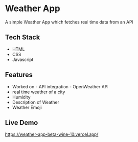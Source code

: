 # Weather App

A simple Weather App which fetches real time data from an API

## Tech Stack
- HTML
- CSS
- Javascript

## Features
- Worked on - API integration - OpenWeather API
- real time weather of a city
- Humidity
- Description of Weather
- Weather Emoji

## Live Demo
https://weather-app-beta-wine-10.vercel.app/
